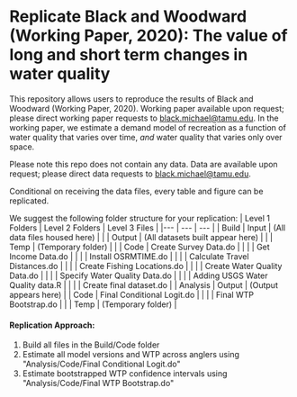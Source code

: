 # Replicate Black and Woodward (Working Paper, 2020): The value of long and short term changes in water quality

This repository allows users to reproduce the results of Black and Woodward (Working Paper, 2020). Working paper available upon request; please direct working paper requests to [black.michael@tamu.edu](mailto:black.michael@tamu.edu). In the working paper, we estimate a demand model of recreation as a function of water quality that varies over time, *and* water quality that varies only over space.

Please note this repo does not contain any data. Data are available upon request; please direct data requests to [black.michael@tamu.edu](mailto:black.michael@tamu.edu).

Conditional on receiving the data files, every table and figure can be replicated.

We suggest the following folder structure for your replication:
| Level 1 Folders | Level 2 Folders | Level 3 Files |
|--- | --- | --- | 
| Build | Input | (All data files housed here) |
|  | Output | (All datasets built appear here) |
|  | Temp | (Temporary folder) |
|  | Code | Create Survey Data.do |
|  | | Get Income Data.do | 
|  | | Install OSRMTIME.do |
|  | | Calculate Travel Distances.do |
|  | | Create Fishing Locations.do |
|  | | Create Water Quality Data.do |
|  | | Specify Water Quality Data.do |
|  | | Adding USGS Water Quality data.R |
|  | | Create final dataset.do |
| Analysis | Output | (Output appears here)
|  | Code | Final Conditional Logit.do |
|  | | Final WTP Bootstrap.do |
|  | Temp | (Temporary folder) |

#### Replication Approach:
1. Build all files in the Build/Code folder
2. Estimate all model versions and WTP across anglers using "Analysis/Code/Final Conditional Logit.do"
3. Estimate bootstrapped WTP confidence intervals using "Analysis/Code/Final WTP Bootstrap.do"